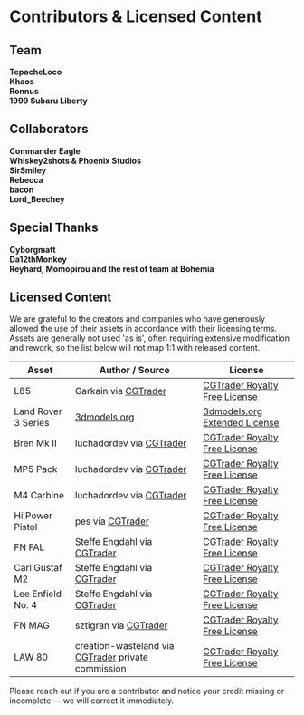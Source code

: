 # Contributors & Licensed Content

## Team
**TepacheLoco**\
**Khaos**\
**Ronnus**\
**1999 Subaru Liberty**
## Collaborators
**Commander Eagle**\
**Whiskey2shots & Phoenix Studios**\
**SirSmiley**\
**Rebecca**\
**bacon**\
**Lord_Beechey**
## Special Thanks
**Cyborgmatt**\
**Da12thMonkey**\
**Reyhard, Momopirou and the rest of team at Bohemia**
## Licensed Content
We are grateful to the creators and companies who have generously allowed the use of their assets in accordance with their licensing terms. Assets are generally not used 'as is', often requiring extensive modification and rework, so the list below will not map 1:1 with released content.

| Asset               | Author / Source                                                                                                             | License                                                                                                                               |
| ------------------- | --------------------------------------------------------------------------------------------------------------------------- | ------------------------------------------------------------------------------------------------------------------------------------- |
| L85                 | Garkain via [CGTrader](https://www.cgtrader.com/3d-models/military/gun/l85a2-sa80-variants)                                 | [CGTrader Royalty Free License](https://www.cgtrader.com/pages/terms-and-conditions#royalty-free-license)                             |
| Land Rover 3 Series | [3dmodels.org](https://3dmodels.org/3d-models/land-rover-series-iii-lwb-military-ffr-1985/)                                 | [3dmodels.org Extended License](https://3dmodels.org/license-terms/?srsltid=AfmBOorXOyxiBjUm6cYfES5V9NteaH6MlDVzzNIZsrNdc30xTGkRm77N) |
| Bren Mk II          | luchadordev via [CGTrader](https://www.cgtrader.com/3d-models/military/gun/bren-mk-ii-lmg)                                  | [CGTrader Royalty Free License](https://www.cgtrader.com/pages/terms-and-conditions#royalty-free-license)                             |
| MP5 Pack            | luchadordev via [CGTrader](https://www.cgtrader.com/3d-models/military/gun/ultimate-mp5-pack)                               | [CGTrader Royalty Free License](https://www.cgtrader.com/pages/terms-and-conditions#royalty-free-license)                             |
| M4 Carbine          | luchadordev via [CGTrader](https://www.cgtrader.com/3d-models/military/gun/m4-carbine-a683c759-4a6a-4a9f-ba03-80c25064adf6) | [CGTrader Royalty Free License](https://www.cgtrader.com/pages/terms-and-conditions#royalty-free-license)                             |
| Hi Power Pistol     | pes via [CGTrader](https://www.cgtrader.com/3d-models/military/gun/lowpoly-browning-hi-power-pistol)                        | [CGTrader Royalty Free License](https://www.cgtrader.com/pages/terms-and-conditions#royalty-free-license)                             |
| FN FAL              | Steffe Engdahl via [CGTrader](https://www.cgtrader.com/3d-model-collections/fn-fal-collection)                              | [CGTrader Royalty Free License](https://www.cgtrader.com/pages/terms-and-conditions#royalty-free-license)                             |
| Carl Gustaf M2      | Steffe Engdahl via [CGTrader](https://www.cgtrader.com/3d-models/military/gun/carl-gustaf-m2-recoilless-rifle)              | [CGTrader Royalty Free License](https://www.cgtrader.com/pages/terms-and-conditions#royalty-free-license)                             |
| Lee Enfield No. 4   | Steffe Engdahl via [CGTrader](https://www.cgtrader.com/3d-models/military/gun/pbr-lee-enfield-no-4-mk-1)                    | [CGTrader Royalty Free License](https://www.cgtrader.com/pages/terms-and-conditions#royalty-free-license)                             |
| FN MAG              | sztigran via [CGTrader](https://www.cgtrader.com/3d-models/military/gun/fn-mag-m240-machine-gun-game-ready)                 | [CGTrader Royalty Free License](https://www.cgtrader.com/pages/terms-and-conditions#royalty-free-license)                             |
| LAW 80              | creation-wasteland via [CGTrader](https://www.cgtrader.com/designers/creation-wasteland) private commission                 | [CGTrader Royalty Free License](https://www.cgtrader.com/pages/terms-and-conditions#royalty-free-license)                             |


Please reach out if you are a contributor and notice your credit missing or incomplete — we will correct it immediately.
